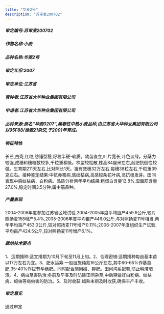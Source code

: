 ```yaml
---
title: "华麦2号"
description: "苏审麦200702"
---
```

##### 审定编号:苏审麦200702

##### 作物名称:小麦

##### 品种名称:华麦2号

##### 审定年份:2007

##### 审定单位:江苏省

##### 育种者:江苏省大华种业集团有限公司

##### 申请者:江苏省大华种业集团有限公司

##### 品种来源:原名“华麦0207”,属春性中熟小麦品种,由江苏省大华种业集团有限公司以95F88/徐麦21杂交,于2001年育成。

##### 特征特性
长芒,白壳,红粒,纺锤型穗,籽粒半硬-软质。幼苗直立,叶片宽长,叶色淡绿。分蘖力较强,成穗和穗粒数较多,千粒重稍低。株型较松散,株高84厘米左右,耐肥抗倒性较强。生育期211天左右,比对照长1天。亩有效穗32万左右,每穗38粒左右,千粒重39克左右。接种鉴定结果:中抗赤霉病,感纹枯病,高感梭条花叶病,高抗穗发芽。田间表现中感纹枯病、白粉病。品质分析两年平均结果:粗蛋白含量12.8%,湿面筋含量27.0%,稳定时间3.5分钟,属中筋品种。

##### 产量表现
2004-2006年度参加江苏省区域试验,2004-2005年度平均亩产459.9公斤,较对照扬麦158增产5.4%,2005-2006年度平均亩产446.0公斤,与对照扬麦11号相当,两年平均亩产453.0公斤,较对照扬麦11号增产0.11%;2006-2007年度组织生产试验,平均亩产424.5公斤,较对照扬麦11号增产6.1%。

##### 栽培技术要点
1、适期播种:适宜播期为10月下旬至11月上旬。2、合理密植:适期播种每亩基本苗以17万左右为宜。3、肥水运筹:一般亩施纯氮16公斤左右,其中60-65%作基苗肥,35-40%作拔节孕穗肥。同时配合施用磷、钾肥。田间沟系配套,防止明涝暗渍。4、病虫草害防治:冬前及早春及时防除田间杂草,中后期做好白粉病、纹枯病、蚜虫等病虫害的防治。5、及时收获:蜡熟末期及时收获,确保丰产丰收。

##### 审定意见
通过审定
